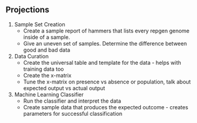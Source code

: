 ## Projections
1. Sample Set Creation 
    * Create a sample report of hammers that lists every repgen genome inside of a sample.
    * Give an uneven set of samples. Determine the difference between good and bad data
2. Data Curation
    * Create the universal table and template for the data - helps with training data too
    * Create the x-matrix
    * Tune the x-matrix on presence vs absence or population, talk about expected output vs actual output
3. Machine Learning Classifier
    * Run the classifier and interpret the data
    * Create sample data that produces the expected outcome - creates parameters for successful classification